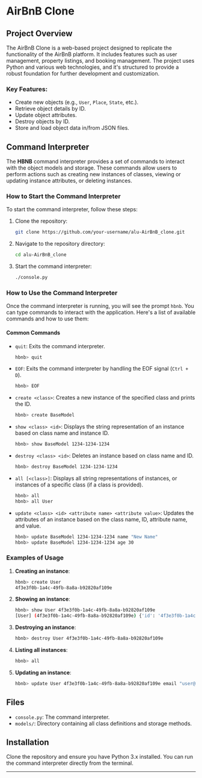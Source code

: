 # AirBnB Clone

## Project Overview

The AirBnB Clone is a web-based project designed to replicate the functionality of the AirBnB platform. It includes features such as user management, property listings, and booking management. The project uses Python and various web technologies, and it's structured to provide a robust foundation for further development and customization.

### Key Features:
- Create new objects (e.g., `User`, `Place`, `State`, etc.).
- Retrieve object details by ID.
- Update object attributes.
- Destroy objects by ID.
- Store and load object data in/from JSON files.

## Command Interpreter

The **HBNB** command interpreter provides a set of commands to interact with the object models and storage. These commands allow users to perform actions such as creating new instances of classes, viewing or updating instance attributes, or deleting instances.

### How to Start the Command Interpreter

To start the command interpreter, follow these steps:

1. Clone the repository:
   ```bash
   git clone https://github.com/your-username/alu-AirBnB_clone.git
   ```
2. Navigate to the repository directory:
   ```bash
   cd alu-AirBnB_clone
   ```
3. Start the command interpreter:
   ```bash
   ./console.py
   ```

### How to Use the Command Interpreter

Once the command interpreter is running, you will see the prompt `hbnb`. You can type commands to interact with the application. Here's a list of available commands and how to use them:

#### Common Commands

- `quit`: Exits the command interpreter.
    ```bash
    hbnb> quit
    ```

- `EOF`: Exits the command interpreter by handling the EOF signal (`Ctrl + D`).
    ```bash
    hbnb> EOF
    ```

- `create <class>`: Creates a new instance of the specified class and prints the ID.
    ```bash
    hbnb> create BaseModel
    ```

- `show <class> <id>`: Displays the string representation of an instance based on class name and instance ID.
    ```bash
    hbnb> show BaseModel 1234-1234-1234
    ```

- `destroy <class> <id>`: Deletes an instance based on class name and ID.
    ```bash
    hbnb> destroy BaseModel 1234-1234-1234
    ```

- `all [<class>]`: Displays all string representations of instances, or instances of a specific class (if a class is provided).
    ```bash
    hbnb> all
    hbnb> all User
    ```

- `update <class> <id> <attribute name> <attribute value>`: Updates the attributes of an instance based on the class name, ID, attribute name, and value.
    ```bash
    hbnb> update BaseModel 1234-1234-1234 name "New Name"
    hbnb> update BaseModel 1234-1234-1234 age 30
    ```

### Examples of Usage

1. **Creating an instance**:
    ```bash
    hbnb> create User
    4f3e3f0b-1a4c-49fb-8a8a-b92820af109e
    ```

2. **Showing an instance**:
    ```bash
    hbnb> show User 4f3e3f0b-1a4c-49fb-8a8a-b92820af109e
    [User] (4f3e3f0b-1a4c-49fb-8a8a-b92820af109e) {'id': '4f3e3f0b-1a4c-49fb-8a8a-b92820af109e', 'created_at': '2024-09-14T12:00:00', 'updated_at': '2024-09-14T12:00:00'}
    ```

3. **Destroying an instance**:
    ```bash
    hbnb> destroy User 4f3e3f0b-1a4c-49fb-8a8a-b92820af109e
    ```

4. **Listing all instances**:
    ```bash
    hbnb> all
    ```

5. **Updating an instance**:
    ```bash
    hbnb> update User 4f3e3f0b-1a4c-49fb-8a8a-b92820af109e email "user@example.com"
    ```

## Files

- `console.py`: The command interpreter.
- `models/`: Directory containing all class definitions and storage methods.

## Installation

Clone the repository and ensure you have Python 3.x installed. You can run the command interpreter directly from the terminal.

---
